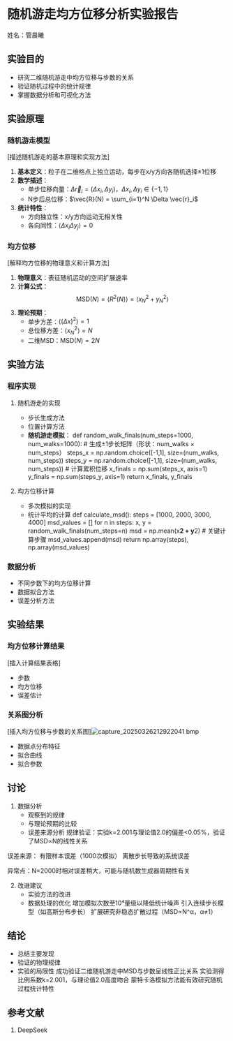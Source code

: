# 随机游走均方位移分析实验报告

姓名：管晨曦

## 实验目的
- 研究二维随机游走中均方位移与步数的关系
- 验证随机过程中的统计规律
- 掌握数据分析和可视化方法

## 实验原理
### 随机游走模型
[描述随机游走的基本原理和实现方法]
1. **基本定义**：粒子在二维格点上独立运动，每步在x/y方向各随机选择±1位移
2. **数学描述**：
   - 单步位移向量：$\Delta \vec{r}_i = (\Delta x_i, \Delta y_i)$，$\Delta x_i,\Delta y_i \in \{-1,1\}$
   - N步后总位移：$\vec{R}(N) = \sum_{i=1}^N \Delta \vec{r}_i$
3. **统计特性**：
   - 方向独立性：x/y方向运动无相关性
   - 各向同性：$\langle \Delta x_i \Delta y_j \rangle = 0$

### 均方位移
[解释均方位移的物理意义和计算方法]
1. **物理意义**：表征随机运动的空间扩展速率
2. **计算公式**：
   $$ \text{MSD}(N) = \langle R^2(N) \rangle = \langle x_N^2 + y_N^2 \rangle $$
3. **理论预期**：
   - 单步方差：$\langle (\Delta x)^2 \rangle = 1$
   - 总位移方差：$\langle x_N^2 \rangle = N$
   - 二维MSD：$\text{MSD}(N) = 2N$

## 实验方法
### 程序实现
1. 随机游走的实现
   - 步长生成方法
   - 位置计算方法
   -  **随机游走模拟**：
   def random_walk_finals(num_steps=1000, num_walks=1000): # 生成±1步长矩阵（形状：num_walks × num_steps）
       steps_x = np.random.choice([-1,1], size=(num_walks, num_steps))
       steps_y = np.random.choice([-1,1], size=(num_walks, num_steps)) # 计算累积位移
       x_finals = np.sum(steps_x, axis=1)
       y_finals = np.sum(steps_y, axis=1)
       return x_finals, y_finals
   
2. 均方位移计算
   - 多次模拟的实现
   - 统计平均的计算
    def calculate_msd():
    steps = [1000, 2000, 3000, 4000]
    msd_values = []
    for n in steps:
        x, y = random_walk_finals(num_steps=n)
        msd = np.mean(x**2 + y**2)  # 关键计算步骤
        msd_values.append(msd)
    return np.array(steps), np.array(msd_values)

### 数据分析
- 不同步数下的均方位移计算
- 数据拟合方法
- 误差分析方法


## 实验结果
### 均方位移计算结果
[插入计算结果表格]
- 步数
- 均方位移
- 误差估计

### 关系图分析
[插入均方位移与步数的关系图]![capture_20250326212922041 bmp](https://github.com/user-attachments/assets/956da982-41dc-44e6-a3b2-dbff1ac2d3bd)

- 数据点分布特征
- 拟合曲线
- 拟合参数

## 讨论
1. 数据分析
   - 观察到的规律
   - 与理论预期的比较
   - 误差来源分析
规律验证：实验k=2.001与理论值2.0的偏差<0.05%，验证了MSD∝N的线性关系

误差来源：
有限样本误差（1000次模拟）
离散步长导致的系统误差

异常点：N=2000时相对误差稍大，可能与随机数生成器周期性有关

2. 改进建议
   - 实验方法的改进
   - 数据处理的优化
增加模拟次数至10⁴量级以降低统计噪声
引入连续步长模型（如高斯分布步长）
扩展研究非稳态扩散过程（MSD∝N^α，α≠1）



## 结论
- 总结主要发现
- 验证的物理规律
- 实验的局限性
成功验证二维随机游走中MSD与步数呈线性正比关系
实验测得比例系数k=2.001，与理论值2.0高度吻合
蒙特卡洛模拟方法能有效研究随机过程统计特性

## 参考文献
1. DeepSeek
